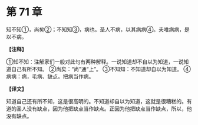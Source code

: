 # 第 71 章

知不知①，尚矣②；不知知③，病也。圣人不病，以其病病④。夫唯病病，是以不病。

**【注释】**

①知不知：注解家们一般对此句有两种解释。一说知道却不自以为知道，一说知道自己有所不知。
②尚矣：“尚”通“上”。
③不知知：不知道却自以为知道。
④病病：病，毛病、缺点。把病当作病。

**【译文】**

知道自己还有所不知，这是很高明的。不知道却自以为知道，这就是很糟糕的。有道的圣人没有缺点，因为他把缺点当作缺点。正因为他把缺点当作缺点，所以，他没有缺点。
